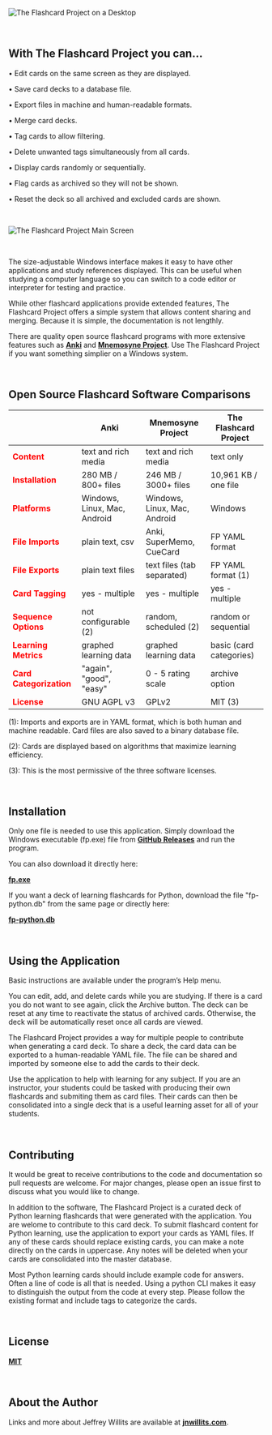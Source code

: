 ![The Flashcard Project on a Desktop](https://github.com/jnwillits/The-Flashcard-Project/blob/master/images-reference/fp-screen_1280x640.png?raw=true)

<br/>

## With The Flashcard Project you can…

•	Edit cards on the same screen as they are displayed.

•	Save card decks to a database file.

•	Export files in machine and human-readable formats.

•	Merge card decks.

•	Tag cards to allow filtering.

•	Delete unwanted tags simultaneously from all cards.

•	Display cards randomly or sequentially.

•	Flag cards as archived so they will not be shown.

•	Reset the deck so all archived and excluded cards are shown.

<br/>

![The Flashcard Project Main Screen](https://github.com/jnwillits/The-Flashcard-Project/blob/master/images-reference/fp-screen_1280x640.png?raw=true)

<br/>

The size-adjustable Windows interface makes it easy to have other applications and study references displayed. This can be useful when studying a computer language so you can switch to a code editor or interpreter for testing and practice.

While other flashcard applications provide extended features, The Flashcard Project offers a simple system that allows content sharing and merging. Because it is simple, the documentation is not lengthly.

There are quality open source flashcard programs with more extensive features such as [**Anki**](https://apps.ankiweb.net/) and [**Mnemosyne Project**](https://mnemosyne-proj.org/). Use The Flashcard Project if you want something simplier on a Windows system. 

<br/>

## Open Source Flashcard Software Comparisons

|              	                                        | **Anki** 	                       | **Mnemosyne Project**                 | **The Flashcard Project**     |
|----------------------------------------	            |-----------------------	   |-----------------------	           |---------------------------|
|<span style="color:red">**Content**</span>       	    | text and rich media    	   | text and rich media    	       | text only                 |
|<span style="color:red">**Installation**</span> 	    | 280 MB / 800+ files    	   | 246 MB / 3000+ files    	       | 10,961 KB / one file      |
|<span style="color:red">**Platforms**</span>        	| Windows, Linux, Mac, Android | Windows, Linux, Mac, Android      | Windows              	   |
|<span style="color:red">**File Imports**</span>     	| plain text, csv    	       | Anki, SuperMemo, CueCard	       | FP YAML format            |
|<span style="color:red">**File Exports**</span> 	    | plain text files     	       | text files (tab separated)        | FP YAML format (1)        |
|<span style="color:red">**Card Tagging**</span> 	    | yes - multiple       	       | yes - multiple                    | yes - multiple       	   |
|<span style="color:red">**Sequence Options**</span>	    | not configurable (2) 	       | random, scheduled (2)             | random or sequential      |
|<span style="color:red">**Learning Metrics**</span> 	| graphed learning data        | graphed learning data             | basic (card categories)   |
|<span style="color:red">**Card Categorization**</span>	| "again", "good", "easy"      | 0 - 5 rating scale                | archive option       	   |
|<span style="color:red">**License**</span>	            | GNU AGPL v3          	       | GPLv2                             | MIT (3)                   |

(1): Imports and exports are in YAML format, which is both human and machine readable. Card files are also saved to a binary database file.

(2): Cards are displayed based on algorithms that maximize learning efficiency.

(3): This is the most permissive of the three software licenses.

<br/>

## Installation

Only one file is needed to use this application. Simply download the Windows executable (fp.exe) file from [**GitHub Releases**](https://github.com/jnwillits/The-Flashcard-Project/releases) and run the program.

You can also download it directly here:

[**fp.exe**](https://github.com/jnwillits/The-Flashcard-Project/releases/download/1.04/fp.exe)

If you want a deck of learning flashcards for Python, download the file "fp-python.db" from the same page or directly here:

[**fp-python.db**](https://github.com/jnwillits/The-Flashcard-Project/releases/download/1.04/fp-python.db)

<br/>

## Using the Application

Basic instructions are available under the program’s Help menu.

You can edit, add, and delete cards while you are studying. If there is a card you do not want to see again, click the Archive button. The deck can be reset at any time to reactivate the status of archived cards. Otherwise, the deck will be automatically reset once all cards are viewed.

The Flashcard Project provides a way for multiple people to contribute when generating a card deck. To share a deck, the card data can be exported to a human-readable YAML file. The file can be shared and imported by someone else to add the cards to their deck. 

Use the application to help with learning for any subject. If you are an instructor, your students could be tasked with producing their own flashcards and submiting them as card files. Their cards can then be consolidated into a single deck that is a useful learning asset for all of your students. 

<br/>

## Contributing
It would be great to receive contributions to the code and documentation so pull requests are welcome. For major changes, please open an issue first to discuss what you would like to change.

In addition to the software, The Flashcard Project is a curated deck of Python learning flashcards that were generated with the application. You are welome to contribute to this card deck. To submit flashcard content for Python learning, use the application to export your cards as YAML files. If any of these cards should replace existing cards, you can make a note directly on the cards in uppercase. Any notes will be deleted when your cards are consolidated into the master database.

Most Python learning cards should include example code for answers. Often a line of code is all that is needed. Using a python CLI makes it easy to distinguish the output from the code at every step. Please follow the existing format and include tags to categorize the cards.

<br/>

## License
[**MIT**](https://choosealicense.com/licenses/mit/)

<br/>

## About the Author

Links and more about Jeffrey Willits are available at [**jnwillits.com**](https://jnwillits.com/).
